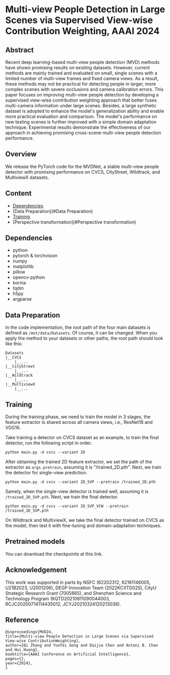 #  Multi-view People Detection in Large Scenes via Supervised View-wise Contribution Weighting, AAAI 2024

## Abstract
  Recent deep learning-based multi-view people detection (MVD) methods have shown promising results on existing
  datasets. However, current methods are mainly trained and evaluated on small, single scenes with a limited
  number of multi-view frames and fixed camera views. As a result, these methods may not be practical for
  detecting people in larger, more complex scenes with severe occlusions and camera calibration errors. 
  This paper focuses on improving multi-view people detection by developing a supervised view-wise contribution
  weighting approach that better fuses multi-camera information under large scenes. Besides, a large synthetic
  dataset is adopted to enhance the model's generalization ability and enable more practical evaluation and 
  comparison. The model's performance on new testing scenes is further improved with a simple domain adaptation
  technique. Experimental results demonstrate the effectiveness of our approach in achieving promising 
  cross-scene multi-view people detection performance.
## Overview
We release the PyTorch code for the MVDNet, a stable multi-view people detector with promising performance on CVCS,
CityStreet, Wildtrack, and MultiviewX datasets. 

## Content
- [Dependencies](#dependencies)
- [Data Preparation](#Data Preparation)
- [Training](#Training)
- [Perspective transformation](#Perspective transformation)


## Dependencies
- python
- pytorch & torchvision
- numpy
- matplotlib
- pillow
- opencv-python
- kornia
- tqdm
- h5py
- argparse

## Data Preparation
In the code implementation, the root path of the four main datasets is defined as ```/mnt/data/Datasets```. Of course,
it can be changed.
When you apply the method to your datasets or other paths, the root path should look like this:
```
Datasets
|__CVCS
    |__...
|__CityStreet
    |__...
|__Wildtrack
    |__...
|__MultiviewX
    |__...
```
## Training
 During the training phase, we need to train the model in 3 stages, the feature extractor is shared across all camera views, i.e., ResNet18 and VGG16. 

Take training a detector on CVCS dataset as an example, to train the final detector, run the following script in order.
```shell script
python main.py -d cvcs --variant 2D 
```
After obtaining the trained 2D feature extractor, we set the path of the extractor as ```args.pretrain```, 
assuming it is "/trained_2D.pth". Next, we train the detector for single-view prediction.
```
python main.py -d cvcs --variant 2D_SVP --pretrain /trained_2D.pth
```
Samely, when the single-view detector is trained well, assuming it is ```/trained_2D_SVP.pth```. Next, 
we train the final detector.
```
python main.py -d cvcs --variant 2D_SVP_VCW --pretrain /trained_2D_SVP.pth
```
On Wildtrack and MultiviewX, we take the final detector trained on CVCS as the model, then test it with fine-tuning 
and domain-adaptation techniques.


## Pretrained models
You can download the checkpoints at this link.

## Acknowledgement
This work was supported in parts by NSFC (62202312, 62161146005, U21B2023, U2001206), DEGP Innovation Team 
(2022KCXTD025), CityU Strategic Research Grant (7005665), and Shenzhen Science and Technology Program 
(KQTD20210811090044003, RCJC20200714114435012, JCYJ20210324120213036).

## Reference
```
@inproceedings{MVD24,
title={Multi-view People Detection in Large Scenes via Supervised View-wise ContributionWeighting},
author={Qi Zhang and Yunfei Gong and Daijie Chen and Antoni B. Chan and Hui Huang},
booktitle={AAAI Conference on Artificial Intelligence},
pages={},
year={2024},
}
```
